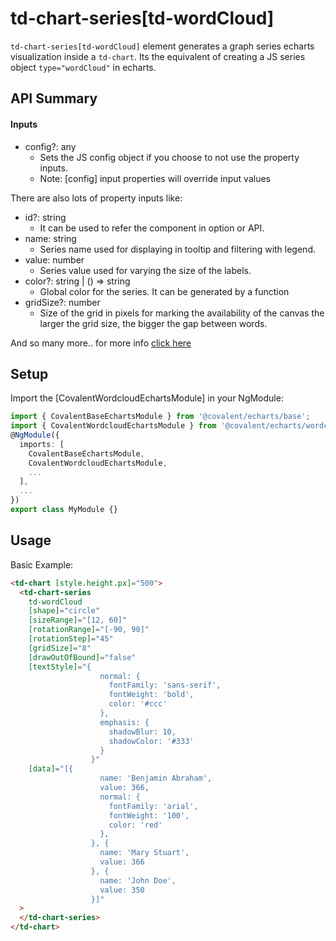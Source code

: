 # td-chart-series[td-wordCloud]

`td-chart-series[td-wordCloud]` element generates a graph series echarts visualization inside a `td-chart`. Its the equivalent of creating a JS series object `type="wordCloud"` in echarts.

## API Summary

#### Inputs

- config?: any
  - Sets the JS config object if you choose to not use the property inputs.
  - Note: [config] input properties will override input values

There are also lots of property inputs like:

- id?: string
  - It can be used to refer the component in option or API.
- name: string
  - Series name used for displaying in tooltip and filtering with legend.
- value: number
  - Series value used for varying the size of the labels.
- color?: string | () => string
  - Global color for the series. It can be generated by a function
- gridSize?: number
  - Size of the grid in pixels for marking the availability of the canvas the larger the grid size, the bigger the gap between words.

And so many more.. for more info [click here](https://github.com/ecomfe/echarts-wordcloud)

## Setup

Import the [CovalentWordcloudEchartsModule] in your NgModule:

```typescript
import { CovalentBaseEchartsModule } from '@covalent/echarts/base';
import { CovalentWordcloudEchartsModule } from '@covalent/echarts/wordcloud';
@NgModule({
  imports: [
    CovalentBaseEchartsModule,
    CovalentWordcloudEchartsModule,
    ...
  ],
  ...
})
export class MyModule {}
```

## Usage

Basic Example:

```html
<td-chart [style.height.px]="500">
  <td-chart-series
    td-wordCloud
    [shape]="circle"
    [sizeRange]="[12, 60]"
    [rotationRange]="[-90, 90]"
    [rotationStep]="45"
    [gridSize]="8"
    [drawOutOfBound]="false"
    [textStyle]="{
                    normal: {
                      fontFamily: 'sans-serif',
                      fontWeight: 'bold',
                      color: '#ccc'
                    },
                    emphasis: {
                      shadowBlur: 10,
                      shadowColor: '#333'
                    }
                  }"
    [data]="[{
                    name: 'Benjamin Abraham',
                    value: 366,
                    normal: {
                      fontFamily: 'arial',
                      fontWeight: '100',
                      color: 'red'
                    },
                  }, {
                    name: 'Mary Stuart',
                    value: 366
                  }, {
                    name: 'John Doe',
                    value: 350
                  }]"
  >
  </td-chart-series>
</td-chart>
```
